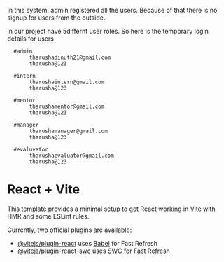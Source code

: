 In this system, admin registered all the users.
Because of that there is no signup for users from the outside. 

in our project have 5differnt user roles. 
   So here is the temporary login details for users
   
      #admin
           tharushadinuth21@gmail.com
           tharusha@123

      #intern
           tharushaintern@gmail.com
           tharusha@123
      
      #mentor
           tharushamentor@gmail.com
           tharusha@123
      
      #manager
           tharushamanager@gmail.com
           tharusha@123
      
      #evaluvator
           tharushaevaluator@gmail.com
           tharusha@123
           
# React + Vite

This template provides a minimal setup to get React working in Vite with HMR and some ESLint rules.

Currently, two official plugins are available:

- [@vitejs/plugin-react](https://github.com/vitejs/vite-plugin-react/blob/main/packages/plugin-react/README.md) uses [Babel](https://babeljs.io/) for Fast Refresh
- [@vitejs/plugin-react-swc](https://github.com/vitejs/vite-plugin-react-swc) uses [SWC](https://swc.rs/) for Fast Refresh
